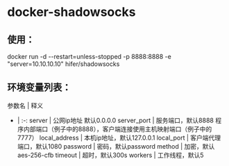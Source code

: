 # docker-shadowsocks

## 使用：
docker run -d --restart=unless-stopped -p 8888:8888 -e "server=10.10.10.10" hifer/shadowsocks

## 环境变量列表：
参数名 | 释义
- | :-:
server | 公网ip地址 默认0.0.0.0
server_port | 服务端口，默认8888 程序内部端口（例子中的8888），客户端连接使用主机映射端口（例子中的7777）
local_address | 本机ip地址，默认127.0.0.1
local_port | 客户端代理端口，默认1080
password | 密码，默认password
method | 加密，默认aes-256-cfb
timeout | 超时，默认300s
workers | 工作线程，默认5
